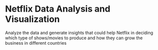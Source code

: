 # Netflix Data Analysis and Visualization
Analyze the data and generate insights that could help Netflix in deciding which type of shows/movies to produce and how they can grow the business in different countries
